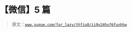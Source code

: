 # 【微信】5 篇

> 原文：[`www.yuque.com/for_lazy/thfiu8/ii9v24hxf6funhhw`](https://www.yuque.com/for_lazy/thfiu8/ii9v24hxf6funhhw)

